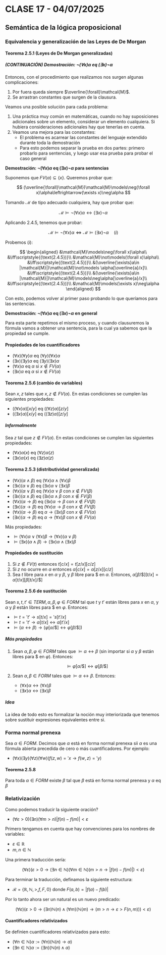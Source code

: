 # CLASE 17 - 04/07/2025

## Semántica de la lógica proposicional

### Equivalencia y generalización de las Leyes de De Morgan

#### Teorema 2.5.1 (Leyes de De Morgan generalizadas)

##### (CONTINUACIÓN) Demostración: $\neg(\forall x)\alpha\text{ eq }(\exists x)\neg\alpha$

Entonces, con el procedimiento que realizamos nos surgen algunas complicaciones:

1. Por fuera queda siempre $\overline{\forall}\mathcal{M}$.
2. Se arrastran constantes que surgen de la clausura.

Veamos una posible solución para cada problema:

1. Una práctica muy común en matemáticas, cuando no hay suposiciones adicionales sobre un elemento, considerar un elemento cualquiera. Si hubiera consideraciones adicionales hay que tenerlas en cuenta.
2. Veamos una mejora para las constantes:
    - El problema es acarrear las constantes del lenguaje extendido durante toda la demostración
    - Para esto podemos separar la prueba en dos partes: primero probarlo para sentencias, y luego usar esa prueba para probar el caso general

**Demostración: $\neg(\forall x)\alpha\text{ eq }(\exists x)\neg\alpha$ para sentencias**

Suponemos que $FV(\alpha)\subseteq\{x\}$. Queremos probar que:

$$
(\overline{\forall}\mathcal{M})\mathcal{M}\models\neg(\forall x)\alpha\leftrightarrow(\exists x)\neg\alpha
$$

Tomando $\mathcal{M}$ de tipo adecuado cualquiera, hay que probar que:

$$
\mathcal{M}\models\neg(\forall x)\alpha\leftrightarrow(\exists x)\neg\alpha
$$

Aplicando 2.4.5, tenemos que probar:

$$
\mathcal{M}\models\neg(\forall x)\alpha\iff\mathcal{M}\models(\exists x)\neg\alpha\quad(i)
$$

Probemos $(i)$:

$$
\begin{aligned}
&\mathcal{M}\models\neg(\forall x)\alpha\\
&\iff\scriptstyle{(\text{2.4.5})}\\
&\mathcal{M}\not\models(\forall x)\alpha\\
&\iff\scriptstyle{(\text{2.4.5})}\\
&(\overline{\exists}a\in |\mathcal{M}|)\mathcal{M}\not\models \alpha[\overline{a}/x]\\
&\iff\scriptstyle{(\text{2.4.5})}\\
&(\overline{\exists}a\in |\mathcal{M}|)\mathcal{M}\models\neg\alpha[\overline{a}/x]\\
&\iff\scriptstyle{(\text{2.4.5})}\\
&\mathcal{M}\models(\exists x)\neg\alpha
\end{aligned}
$$

Con esto, podemos volver al primer paso probando lo que queríamos para las sentencias.

**Demostración: $\neg(\forall x)\alpha\text{ eq }(\exists x)\neg\alpha$ en general**

Para esta parte repetimos el mismo proceso, y cuando clausuremos la fórmula vamos a obtener una sentencia, para la cual ya sabemos que la propiedad se cumple.

#### Propiedades de los cuantificadores

- $(\forall x)(\forall y)\alpha\text{ eq }(\forall y)(\forall x)\alpha$
- $(\exists x)(\exists y)\alpha\text{ eq }(\exists y)(\exists x)\alpha$
- $(\forall x)\alpha\text{ eq }\alpha$ si $x\notin FV(\alpha)$
- $(\exists x)\alpha\text{ eq }\alpha$ si $x\notin FV(\alpha)$

#### Teorema 2.5.6 (cambio de variables)

Sean $x,z$ tales que $x,z\notin FV(\alpha)$. En estas condiciones se cumplen las siguientes propiedades:

- $((\forall x)\alpha)[x/y]\text{ eq }((\forall z)\alpha)[z/y]$
- $((\exists x)\alpha)[x/y]\text{ eq }((\exists z)\alpha)[z/y]$

##### Informalmente

Sea $z$ tal que $z\notin FV(\alpha)$.
En estas condiciones se cumplen las siguientes propiedades:

- $(\forall x)\alpha(x)\text{ eq }(\forall z)\alpha(z)$
- $(\exists x)\alpha(x)\text{ eq }(\exists z)\alpha(z)$

#### Teorema 2.5.3 (distributividad generalizada)

- $(\forall x)(\alpha\land\beta)\text{ eq }(\forall x)\alpha\land(\forall x)\beta$
- $(\exists x)(\alpha\lor\beta)\text{ eq }(\exists x)\alpha\lor(\exists x)\beta$
- $(\forall x)(\alpha\lor\beta)\text{ eq } (\forall x)\alpha\lor\beta$ con $x\notin FV(\beta)$
- $(\exists x)(\alpha\land\beta)\text{ eq } (\exists x)\alpha\land\beta$ con $x\notin FV(\beta)$
- $(\forall x)(\alpha\to\beta)\text{ eq }(\exists x)\alpha\to\beta$ con $x\notin FV(\beta)$
- $(\exists x)(\alpha\to\beta)\text{ eq }(\forall x)\alpha\to\beta$ con $x\notin FV(\beta)$
- $(\forall x)(\alpha\to\beta)\text{ eq }\alpha\to(\exists x)\beta$ con $x\notin FV(\alpha)$
- $(\exists x)(\alpha\to\beta)\text{ eq }\alpha\to(\forall x)\beta$ con $x\notin FV(\alpha)$

Más propiedades:

- $\models(\forall x)\alpha\lor(\forall x)\beta\to(\forall x)(\alpha\lor\beta)$
- $\models(\exists x)(\alpha\land\beta)\to(\exists x)\alpha\land(\exists x)\beta$

#### Propiedades de sustitución

1. Si $z\notin FV(t)$ entonces $t[c/x]=t[z/x][c/z]$
2. Si $z$ no ocurre en $\alpha$ entonces $\alpha[c/x]=\alpha[z/x][c/z]$
3. Sea $t$ libre para $x$ en $\alpha$ y $\beta$, y $\beta$ libre para $\$$ en $\alpha$. Entonces, $\alpha[\beta/\$][t/x]=\alpha[t/x][\beta[t/x]/\$]$

#### Teorema 2.5.6 de sustitución

Sean $s,t,t'\in TERM,\alpha,\beta,\varphi\in FORM$ tal que $t$  y $t'$ están libres para $x$ en $\alpha$, y $\alpha$ y $\beta$ están libres para $\$$ en $\varphi$. Entonces:

- $\models t='t'\to s[t/x]='s[t'/x]$
- $\models t='t'\to\alpha[t/x]\leftrightarrow\alpha[t'/x]$
- $\models(\alpha\leftrightarrow\beta)\to(\varphi[\alpha/\$]\leftrightarrow\varphi[\beta/\$])$

##### Más propiedades

1. Sean $\alpha,\beta,\varphi\in FORM$ tales que $\models\alpha\leftrightarrow\beta$ (sin importar si $\alpha$ y $\beta$ están libres para $\$$ en $\varphi$). Entonces:

    $$
    \models\varphi[\alpha/\$]\leftrightarrow\varphi[\beta/\$]
    $$

2. Sean $\alpha,\beta\in FORM$ tales que $\models\alpha\leftrightarrow\beta$. Entonces:

    - $(\forall x)\alpha\leftrightarrow(\forall x)\beta$
    - $(\exists x)\alpha\leftrightarrow(\exists x)\beta$

##### Idea

La idea de todo esto es formalizar la noción muy interiorizada que tenemos sobre sustituir expresiones equivalentes entre si.

### Forma normal prenexa

Sea $\alpha\in FORM$. Decimos que $\alpha$ está en forma normal prenexa sii $\alpha$ es una fórmula abierta precedida de cero o más cuantificadores. Por ejemplo:

- $(\forall x)(\exists y)(\forall z)(\forall w)(f(z,w)='x\to f(w,z)='y)$

#### Teorema 2.5.8

Para toda $\alpha\in FORM$ existe $\beta$ tal que $\beta$ está en forma normal prenexa y $\alpha\text{ eq }\beta$

### Relativización

Como podemos traducir la siguiente oración?

- $(\forall\varepsilon>0)(\exists n)(\forall m > n)|f(n)-f(m)|<\varepsilon$

Primero tengamos en cuenta que hay convenciones para los nombres de variables:

- $\varepsilon\in\mathbb{R}$
- $m,n\in\mathbb{N}$

Una primera traducción sería:

$$
(\forall\varepsilon)(\varepsilon>0\to(\exists n\in\mathbb{N})(\forall m\in\mathbb{N})(m>n\to|f(n)-f(m)|)<\varepsilon)
$$

Para terminar la traducción, definamos la siguiente estructura:

- $\mathcal{R}=\{\mathbb{R},\mathbb{N}, >,f, F, 0\}$ donde $F(a,b)=|f(a)-f(b)|$

Por lo tanto ahora ser un natural es un nuevo predicado:

$$
(\forall\varepsilon)(\varepsilon>0\to(\exists n)\mathbb{N}(n)\land(\forall m)(\mathbb{N}(m)\to(m>n\to\varepsilon>F(n,m)))<\varepsilon)
$$

#### Cuantificadores relativizados

Se definien cuantificadores relativizados para esto:

- $(\forall n\in\mathbb{N})\alpha:=(\forall n)(\mathbb{N}(n)\to\alpha)$
- $(\exists n\in\mathbb{N})\alpha:=(\exists n)(\mathbb{N}(n)\land\alpha)$